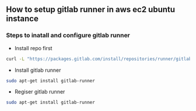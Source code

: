 ## How to setup gitlab runner in aws ec2 ubuntu instance


### Steps to inatall and configure gitlab runner 
- Install repo first

```bash
curl -L "https://packages.gitlab.com/install/repositories/runner/gitlab-runner/script.deb.sh" | sudo bash
```

- Install gitlab runner

```bash
sudo apt-get install gitlab-runner
```

- Regiser gitlab runner
```bash
sudo apt-get install gitlab-runner
```
